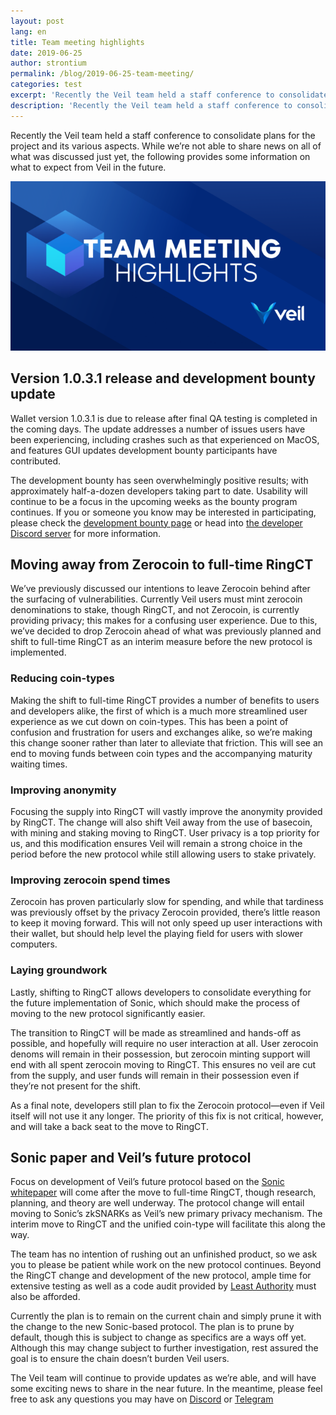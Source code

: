 ```yaml
---
layout: post
lang: en
title: Team meeting highlights
date: 2019-06-25
author: strontium
permalink: /blog/2019-06-25-team-meeting/
categories: test
excerpt: 'Recently the Veil team held a staff conference to consolidate plans for the project and its various aspects.'
description: 'Recently the Veil team held a staff conference to consolidate plans for the project and its various aspects.'
---
```


Recently the Veil team held a staff conference to consolidate plans for the project and its various aspects. While we’re not able to share news on all of what was discussed just yet, the following provides some information on what to expect from Veil in the future.

![](/uploads/blog/2019-06-25-meeting.png)

## Version 1.0.3.1 release and development bounty update

Wallet version 1.0.3.1 is due to release after final QA testing is completed in the coming days. The update addresses a number of issues users have been experiencing, including crashes such as that experienced on MacOS, and features GUI updates development bounty participants have contributed.

The development bounty has seen overwhelmingly positive results; with approximately half-a-dozen developers taking part to date. Usability will continue to be a focus in the upcoming weeks as the bounty program continues. If you or someone you know may be interested in participating, please check the [development bounty page](https://veil-project.com/bounties) or head into [the developer Discord server]( https://discord.gg/EfFUbEy) for more information.

## Moving away from Zerocoin to full-time RingCT

We’ve previously discussed our intentions to leave Zerocoin behind after the surfacing of vulnerabilities. Currently Veil users must mint zerocoin denominations to stake, though RingCT, and not Zerocoin, is currently providing privacy; this makes for a confusing user experience. Due to this, we’ve decided to drop Zerocoin ahead of what was previously planned and shift to full-time RingCT as an interim measure before the new protocol is implemented.

### Reducing coin-types
Making the shift to full-time RingCT provides a number of benefits to users and developers alike, the first of which is a much more streamlined user experience as we cut down on coin-types. This has been a point of confusion and frustration for users and exchanges alike, so we’re making this change sooner rather than later to alleviate that friction. This will see an end to moving funds between coin types and the accompanying maturity waiting times.

### Improving anonymity
Focusing the supply into RingCT will vastly improve the anonymity provided by RingCT. The change will also shift Veil away from the use of basecoin, with mining and staking moving to RingCT. User privacy is a top priority for us, and this modification ensures Veil will remain a strong choice in the period before the new protocol while still allowing users to stake privately.

### Improving zerocoin spend times
Zerocoin has proven particularly slow for spending, and while that tardiness was previously offset by the privacy Zerocoin provided, there’s little reason to keep it moving forward. This will not only speed up user interactions with their wallet, but should help level the playing field for users with slower computers.

### Laying groundwork
Lastly, shifting to RingCT allows developers to consolidate everything for the future implementation of Sonic, which should make the process of moving to the new protocol significantly easier.

The transition to RingCT will be made as streamlined and hands-off as possible, and hopefully will require no user interaction at all. User zerocoin denoms will remain in their possession, but zerocoin minting support will end with all spent zerocoin moving to RingCT. This ensures no veil are cut from the supply, and user funds will remain in their possession even if they’re not present for the shift.

As a final note, developers still plan to fix the Zerocoin protocol—even if Veil itself will not use it any longer. The priority of this fix is not critical, however, and will take a back seat to the move to RingCT.

## Sonic paper and Veil’s future protocol

Focus on development of Veil’s future protocol based on the [Sonic whitepaper](https://eprint.iacr.org/2019/099.pdf) will come after the move to full-time RingCT, though research, planning, and theory are well underway. The protocol change will entail moving to Sonic’s zkSNARKs as Veil’s new primary privacy mechanism. The interim move to RingCT and the unified coin-type will facilitate this along the way.

The team has no intention of rushing out an unfinished product, so we ask you to please be patient while work on the new protocol continues. Beyond the RingCT change and development of the new protocol, ample time for extensive testing as well as a code audit provided by [Least Authority]( https://leastauthority.com) must also be afforded.

Currently the plan is to remain on the current chain and simply prune it with the change to the new Sonic-based protocol. The plan is to prune by default, though this is subject to change as specifics are a ways off yet. Although this may change subject to further investigation, rest assured the goal is to ensure the chain doesn’t burden Veil users.

The Veil team will continue to provide updates as we’re able, and will have some exciting news to share in the near future. In the meantime, please feel free to ask any questions you may have on [Discord](https://discord.veil-project.com/) or [Telegram](https://telegram.veil-project.com/)
